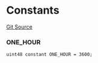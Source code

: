 # Constants
[Git Source](https://github.com/larrythecucumber321/protocol/blob/aabf2c9d4120808940fb3be9193cb66ea71ac351/contracts/libraries/Throttle.sol)

### ONE_HOUR

```solidity
uint48 constant ONE_HOUR = 3600;
```

